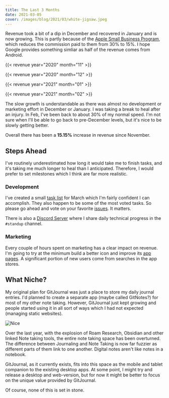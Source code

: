 ```yaml
---
title: The Last 3 Months
date: 2021-03-05
cover: /images/blog/2021/03/white-jigsaw.jpeg
---
```


Revenue took a bit of a dip in December and recovered in January and is now growing. This is partly because of the [Apple Small Business Program](https://developer.apple.com/app-store/small-business-program/), which reduces the commission paid to them from 30% to 15%. I hope Google provides something simliar as half of the revenue comes from Android.

{{< revenue year="2020" month="11" >}}

{{< revenue year="2020" month="12" >}}

{{< revenue year="2021" month="01" >}}

{{< revenue year="2021" month="02" >}}

The slow growth is understandable as there was almost no development or marketing effort in December or January. I was taking a break to heal after an injury. In Feb, I've been back to about 30% of my normal speed. I'm not sure when I'll be able to go back to pre-December levels, but it's nice to be slowly getting better.

Overall there has been a **15.15%** increase in revenue since November.

## Steps Ahead

I've routinely underestimated how long it would take me to finish tasks, and it's taking me much longer to heal than I anticipated. Therefore, I would prefer to set milestones which I think are far more realistic.

### Development

I've created a small [task list](https://github.com/GitJournal/GitJournal/milestone/4) for March which I'm fairly confident I can accomplish. They also happen to be some of the most voted tasks. So please go ahead and vote on your favorite [issues](https://github.com/GitJournal/GitJournal/issues?page=1&q=is%3Aopen+is%3Aissue+sort%3Areactions-%2B1-desc). It matters.

There is also a [Discord Server](https://discord.gg/abBwyEK) where I share daily technical progress in the `#standup` channel.

### Marketing

Every couple of hours spent on marketing has a clear impact on revenue. I'm going to try at the minimum build a better icon and improve its [app](https://apps.apple.com/app/gitjournal/id1466519634) [pages](https://play.google.com/store/apps/details?id=io.gitjournal.gitjournal&pcampaignid=website). A significant portion of new users come from searches in the app stores.

## What Niche?

My original plan for GitJournal was just a place to store my daily journal entries. I'd planned to create a separate app (maybe called GitNotes?) for most of my other note taking. However, GitJournal just kept growing and people started using it in all sort of ways which I had not expected (managing static websites).

![Nice](/images/blog/2021/03/white-jigsaw.jpeg)


Over the last year, with the explosion of Roam Research, Obsidian and other linked Note taking tools, the entire note taking space has been overturned. The difference between Journaling and Note Taking is now far fuzzier as different parts of them link to one another. Digital notes aren't like notes in a notebook.

GitJournal, as it currently exists, fits into this space as the mobile and tablet companion to the existing desktop apps. At some point, I might try and release a desktop and web-version, but for now it might be better to focus on the unique value provided by GitJournal.

Of course, none of this is set in stone.
